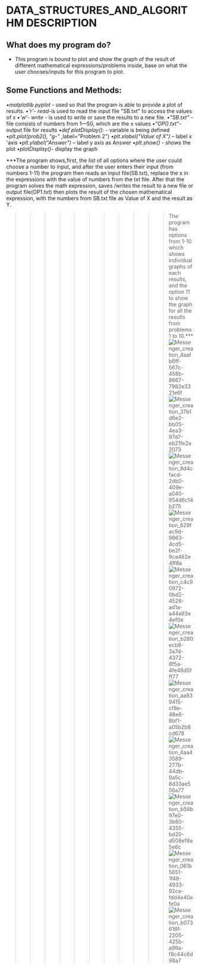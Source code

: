 # DATA_STRUCTURES_AND_ALGORITHM DESCRIPTION 
## What does my program do? 
- This program is bound to plot and show the graph of the result of different mathematical expressions/problems inside, base on what the user chooses/inputs for this program to plot.

## Some Functions and Methods:
*•matplotlib.pyplot* - used so that the program is able to provide a plot of results.
*•'r'- read*-is used to read the input file "SB.txt" to access the values of x
*•'w'- write* - is used to write or save the results to a new file.
*•"SB.txt"* - file consists of numbers from 1—50, which are the x values
*•"OP().txt"*- output file for results 
*•def plotDisplay():* - variable is being defined
*•plt.plot(prob2(), "g-"* ,label="Problem 2")
*•plt.xlabel("Value of X")* – label x 'axis 
*•plt.ylabel("Answer")* –  label y axis as Answer
*•plt.show()* - shows the plot
*•plotDisplay()*- display the graph

>>>>>>>>>>>
***The program shows,first, the list of all options where the user could choose a number to input, and after the user enters their input (from numbers 1-11) the program then reads an input file(SB.txt), replace the x in the expressions with the value of numbers from the txt file. After that the program solves the math expression, saves /writes the result to a new file or output file(OP1.txt) then plots the result of the chosen mathematical expression, with the numbers from SB.txt file as Value of X and the result as Y.
>>>>>>>>>>>The program has options from 1-10 which shows individual graphs of each results, and the option 11 to show the graph for all the results from problems 1 to 10.***
>>>>>>>>>>>![Messenger_creation_4aafb6ff-567c-458b-8667-7982e3321e6f](https://github.com/LycaJuromay/DATA_STRUCTURES_AND_ALGORITHM/assets/147035156/c2434842-b8f5-42d5-a8b6-05d1ddb03a07)
![Messenger_creation_37b1d6e2-bb05-4ea3-97d7-eb21fe2a2073](https://github.com/LycaJuromay/DATA_STRUCTURES_AND_ALGORITHM/assets/147035156/9df2eeee-1c34-4551-8f87-799a9776ea97)
![Messenger_creation_9d4cfacd-2db0-409e-a040-954d6c14b275](https://github.com/LycaJuromay/DATA_STRUCTURES_AND_ALGORITHM/assets/147035156/0d925b02-f469-4bcc-b1a6-efdf12ba1919)
![Messenger_creation_629fac9d-9863-4cd5-be2f-9ca462e4ff8a](https://github.com/LycaJuromay/DATA_STRUCTURES_AND_ALGORITHM/assets/147035156/de85435e-b81f-45dc-865b-8f14df4d50db)
![Messenger_creation_c4c90972-0bd2-4526-ad1a-a44a93e4ef0e](https://github.com/LycaJuromay/DATA_STRUCTURES_AND_ALGORITHM/assets/147035156/a1715abf-ed8f-4606-aa53-010c7679ad4e)
![Messenger_creation_b280ecb8-3a7d-4372-8f5a-4fe48d5fff77](https://github.com/LycaJuromay/DATA_STRUCTURES_AND_ALGORITHM/assets/147035156/e19f4d2f-b048-4739-8009-be23f72a3c28)
![Messenger_creation_aa939415-cf8e-48e6-8bf1-a05b2b8cd678](https://github.com/LycaJuromay/DATA_STRUCTURES_AND_ALGORITHM/assets/147035156/42f57100-a94b-4f85-b550-9421ac958677)
![Messenger_creation_4aa43589-277b-44db-9a5c-8d33ae556a77](https://github.com/LycaJuromay/DATA_STRUCTURES_AND_ALGORITHM/assets/147035156/659dc0cf-a7b2-4044-a419-4577926af016)
![Messenger_creation_b56b97e0-3b80-4355-bd20-d508e19a5e6c](https://github.com/LycaJuromay/DATA_STRUCTURES_AND_ALGORITHM/assets/147035156/b5bd8105-1635-429d-98ab-4cb87518b30c)
![Messenger_creation_061b5651-1f48-4933-92ce-fdd4e40efe0a](https://github.com/LycaJuromay/DATA_STRUCTURES_AND_ALGORITHM/assets/147035156/5c9fbd52-3d54-4a89-aafc-12a7da5d025f)
![Messenger_creation_b073616f-2205-425b-a99a-f8c44c6d98a7](https://github.com/LycaJuromay/DATA_STRUCTURES_AND_ALGORITHM/assets/147035156/ad75e0a7-34e9-488e-8131-94cbfefaf20b)




